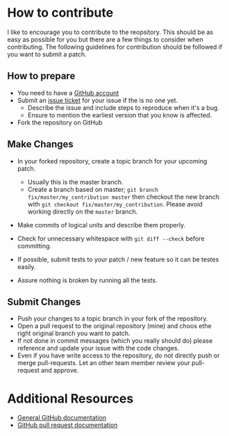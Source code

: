 # How to contribute

I like to encourage you to contribute to the reopsitory. 
This should be as easy as possible for you but there are a few things to consider when contributing.
The following guidelines for contribution should be followed if you want to submit a patch.

## How to prepare

* You need to have a [GitHub account](https://github.com/signup/free)
* Submit an [issue ticket](https://github.com/anselmh/modx-boilerplate-evo/issues) for your issue if the is no one yet.
	* Describe the issue and include steps to reproduce when it's a bug.
	* Ensure to mention the earliest version that you know is affected.
* Fork the repository on GitHub

## Make Changes

* In your forked repository, create a topic branch for your upcoming patch.
	* Usually this is the master branch.
	* Create a branch based on master; `git branch
	fix/master/my_contribution master` then checkout the new branch with `git
	checkout fix/master/my_contribution`.  Please avoid working directly on the `master` branch.
* Make commits of logical units and describe them properly.
* Check for unnecessary whitespace with `git diff --check` before committing.

* If possible, submit tests to your patch / new feature so it can be testes easily.
* Assure nothing is broken by running all the tests.

## Submit Changes

* Push your changes to a topic branch in your fork of the repository.
* Open a pull request to the original repository (mine) and choos ethe right original branch you want to patch.
* If not done in commit messages (which you really should do) please reference and update your issue with the code changes.
* Even if you have write access to the repository, do not directly push or merge pull-requests. Let an other team member review your pull-request and approve. 

# Additional Resources

* [General GitHub documentation](http://help.github.com/)
* [GitHub pull request documentation](http://help.github.com/send-pull-requests/)
